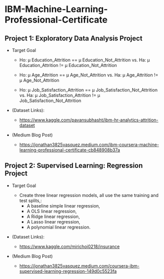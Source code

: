 # IBM-Machine-Learning-Professional-Certificate
## Project 1:  Exploratory Data Analysis Project
* Target Goal
  * Ho: µ Education_Attrition == µ Education_Not_Attrition vs. Ha: µ Education_Attrition != µ Education_Not_Attrition

  * Ho: µ Age_Attrition == µ Age_Not_Attrition vs. Ha: µ Age_Attrition != µ Age_Not_Attrition

  * Ho: µ Job_Satisfaction_Attrition == µ Job_Satisfaction_Not_Attrition vs. Ha: µ Job_Satisfaction_Attrition != µ Job_Satisfaction_Not_Attrition

* (Dataset Links):
  * https://www.kaggle.com/pavansubhasht/ibm-hr-analytics-attrition-dataset
* (Medium Blog Post)
  * https://jonathan3825vasquez.medium.com/ibm-coursera-machine-learning-professional-certificate-cb848908b37a
  
## Project 2:  Supervised Learning: Regression Project
* Target Goal
  * Create three linear regression models, all use the same training and test splits,: 
    * A baseline simple linear regression,
    * A OLS linear regression,
    * A Ridge linear regression,
    * A Lasso linear regression,
    * A polynomial linear regression.

* (Dataset Links):
  * https://www.kaggle.com/mirichoi0218/insurance
* (Medium Blog Post)
  * https://jonathan3825vasquez.medium.com/coursera-ibm-supervised-learning-regression-149d0c5523fa
  
  
